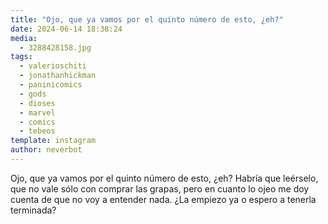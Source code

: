 ```yaml
---
title: "Ojo, que ya vamos por el quinto número de esto, ¿eh?"
date: 2024-06-14 18:38:24
media: 
  - 3288428158.jpg
tags: 
  - valerioschiti
  - jonathanhickman
  - paninicomics
  - gods
  - dioses
  - marvel
  - comics
  - tebeos
template: instagram
author: neverbot
---
```


Ojo, que ya vamos por el quinto número de esto, ¿eh? Habría que leérselo, que no vale sólo con comprar las grapas, pero en cuanto lo ojeo me doy cuenta de que no voy a entender nada. ¿La empiezo ya o espero a tenerla terminada?


